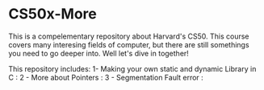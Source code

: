 # CS50x-More
This is a compelementary repository about Harvard's CS50. This course covers many interesing fields of computer, but there are still somethings you need to go deeper into.
Well let's dive in together!

This repository includes:
1- Making your own static and dynamic Library in C :
2 - More about Pointers :
3 - Segmentation Fault error : 
